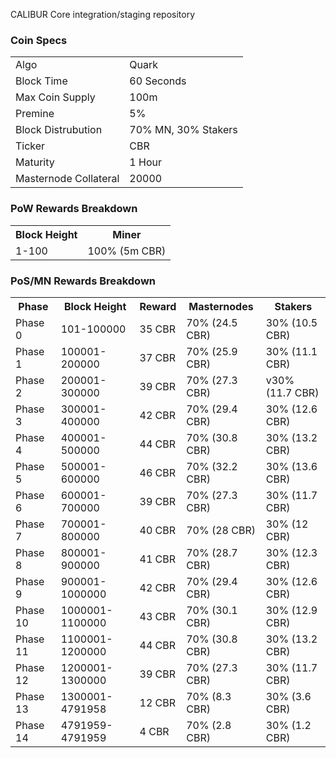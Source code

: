 CALIBUR Core integration/staging repository


### Coin Specs
<table>
<tr><td>Algo</td><td>Quark</td></tr>
<tr><td>Block Time</td><td>60 Seconds</td></tr>
<tr><td>Max Coin Supply </td><td>100m</td></tr>
<tr><td>Premine</td><td>5%</td></tr>
<tr><td>Block Distrubution</td><td>70% MN, 30% Stakers</td></tr>
<tr><td>Ticker</td><td>CBR</td></tr>
<tr><td>Maturity</td><td>1 Hour</td></tr>
<tr><td>Masternode Collateral</td><td>20000</td></tr>
</table>




### PoW Rewards Breakdown

<table>
<th>Block Height</th><th>Miner</th>
<tr><td>1-100</td><td>100% (5m CBR)</td></tr>
</table>

### PoS/MN Rewards Breakdown

<table>
<th>Phase</th><th>Block Height</th><th>Reward</th><th>Masternodes</th><th>Stakers</th>
<tr><td>Phase 0</td><td>101-100000</td><td>35 CBR</td><td>70% (24.5 CBR)</td><td>30% (10.5 CBR)</td></tr>
<tr><td>Phase 1</td><td>100001-200000</td><td>37 CBR</td><td>70% (25.9 CBR)</td><td>30% (11.1 CBR)</td></tr>
<tr><td>Phase 2</td><td>200001-300000</td><td>39 CBR</td><td>70% (27.3 CBR)</td><td>v30% (11.7 CBR)</td></tr>
<tr><td>Phase 3</td><td>300001-400000</td><td>42 CBR</td><td>70% (29.4 CBR)</td><td>30% (12.6 CBR)</td></tr>
<tr><td>Phase 4</td><td>400001-500000</td><td>44 CBR</td><td>70% (30.8 CBR)</td><td>30% (13.2 CBR)</td></tr>
<tr><td>Phase 5</td><td>500001-600000</td><td>46 CBR</td><td>70% (32.2 CBR)</td><td>30% (13.6 CBR)</td></tr>
<tr><td>Phase 6</td><td>600001-700000</td><td>39 CBR</td><td>70% (27.3 CBR)</td><td>30% (11.7 CBR)</td></tr>
<tr><td>Phase 7</td><td>700001-800000</td><td>40 CBR</td><td>70% (28 CBR)</td><td>30% (12 CBR)</td></tr>
<tr><td>Phase 8</td><td>800001-900000</td><td>41 CBR</td><td>70% (28.7 CBR)</td><td>30% (12.3 CBR)</td></tr>
<tr><td>Phase 9</td><td>900001-1000000</td><td>42 CBR</td><td>70% (29.4 CBR)</td><td>30% (12.6 CBR)</td></tr>
<tr><td>Phase 10</td><td>1000001-1100000</td><td>43 CBR</td><td>70% (30.1 CBR)</td><td>30% (12.9 CBR)</td></tr>
<tr><td>Phase 11</td><td>1100001-1200000</td><td>44 CBR</td><td>70% (30.8 CBR)</td><td>30% (13.2 CBR)</td></tr>
<tr><td>Phase 12</td><td>1200001-1300000</td><td>39 CBR</td><td>70% (27.3 CBR)</td><td>30% (11.7 CBR)</td></tr>
<tr><td>Phase 13</td><td>1300001-4791958</td><td>12 CBR</td><td>70% (8.3 CBR)</td><td>30% (3.6 CBR)</td></tr>
<tr><td>Phase 14</td><td>4791959-4791959</td><td>4 CBR</td><td>70% (2.8 CBR)</td><td>30% (1.2 CBR)</td></tr>

</table>
